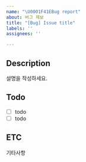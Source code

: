 ```yaml
---
name: "\U0001F41EBug report"
about: 버그 제보
title: "[Bug] Issue title"
labels: ''
assignees: ''

---
```


## Description
설명을 작성하세요.

## Todo
- [ ] todo
- [ ] todo

## ETC
기타사항
